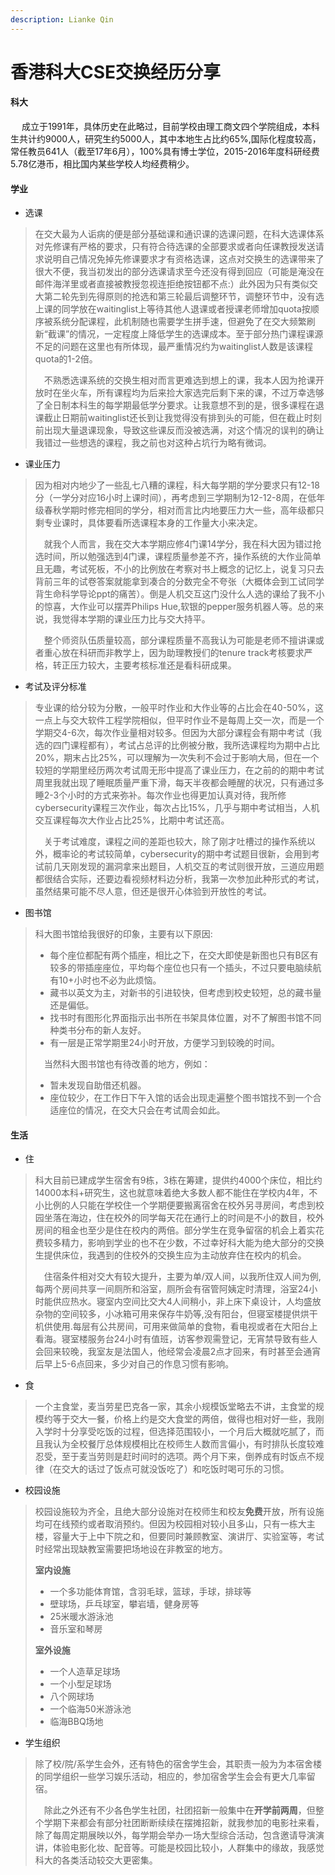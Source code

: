 ```yaml
---
description: Lianke Qin
---
```


# 香港科大CSE交换经历分享



#### 科大

  成立于1991年，具体历史在此略过，目前学校由理工商文四个学院组成，本科生共计约9000人，研究生约5000人，其中本地生占比约65%,国际化程度较高，常任教员641人（截至17年6月），100%具有博士学位，2015-2016年度科研经费5.78亿港币，相比国内某些学校人均经费稍少。

#### 学业

* 选课

> 在交大最为人诟病的便是部分基础课和通识课的选课问题，在科大选课体系对先修课有严格的要求，只有符合待选课的全部要求或者向任课教授发送请求说明自己情况免掉先修课要求才有资格选课，这点对交换生的选课带来了很大不便，我当初发出的部分选课请求至今还没有得到回应（可能是淹没在邮件海洋里或者直接被教授忽视连拒绝按钮都不点:）此外因为只有类似交大第二轮先到先得原则的抢选和第三轮最后调整环节，调整环节中，没有选上课的同学放在waitinglist上等待其他人退课或者授课老师增加quota按顺序被系统分配课程，此机制随也需要学生拼手速，但避免了在交大频繁刷新“截课”的情况，一定程度上降低学生的选课成本。至于部分热门课程课源不足的问题在这里也有所体现，最严重情况约为waitinglist人数是该课程quota的1-2倍。
>
>  不熟悉选课系统的交换生相对而言更难选到想上的课，我本人因为抢课开放时在坐火车，所有课程均为后来捡大家选完后剩下来的课，不过万幸选够了全日制本科生的每学期最低学分要求。让我意想不到的是，很多课程在退课截止日期前waitinglist还长到让我觉得没有排到头的可能，但在截止时刻前出现大量退课现象，导致这些课反而没被选满，对这个情况的误判的确让我错过一些想选的课程，我之前也对这种占坑行为略有微词。

* 课业压力

> 因为相对内地少了一些乱七八糟的课程，科大每学期的学分要求只有12-18分（一学分对应16小时上课时间），再考虑到三学期制为12-12-8周，在低年级春秋学期时修完相同的学分，相对而言比内地要压力大一些，高年级都只剩专业课时，具体要看所选课程本身的工作量大小来决定。
>
>  就我个人而言，我在交大本学期应修4门课14学分，我在科大因为错过抢选时间，所以勉强选到4门课，课程质量参差不齐，操作系统的大作业简单且无趣，考试死板，不小的比例放在考察对书上概念的记忆上，说复习只去背前三年的试卷答案就能拿到凑合的分数完全不夸张（大概体会到工试同学背生命科学导论ppt的痛苦）。倒是人机交互这门没什么人选的课给了我不小的惊喜，大作业可以摆弄Philips Hue,软银的pepper服务机器人等。总的来说，我觉得本学期的课业压力比与交大持平。
>
>  整个师资队伍质量较高，部分课程质量不高我认为可能是老师不擅讲课或者重心放在科研而非教学上，因为助理教授们的tenure track考核要求严格，转正压力较大，主要考核标准还是看科研成果。

* 考试及评分标准

> 专业课的给分较为分散，一般平时作业和大作业等的占比会在40-50%，这一点上与交大软件工程学院相似，但平时作业不是每周上交一次，而是一个学期交4-6次，每次作业量相对较多。但因为大部分课程会有期中考试（我选的四门课程都有），考试占总评的比例被分散，我所选课程均为期中占比20%，期末占比25%，可以理解为一次失利不会过于影响大局，但在一个较短的学期里经历两次考试周无形中提高了课业压力，在之前的的期中考试周里我就出现了睡眠质量严重下滑，每天半夜都会睡醒的状况，只有通过多睡2-3个小时的方式来弥补。每次作业也得更加认真对待，我所修cybersecurity课程三次作业，每次占比15%，几乎与期中考试相当，人机交互课程每次大作业占比25%，比期中考试还高。
>
>  关于考试难度，课程之间的差距也较大，除了刚才吐槽过的操作系统以外，概率论的考试较简单，cybersecurity的期中考试题目很新，会用到考试前几天刚发现的漏洞拿来出题目，人机交互的考试则很开放，三道应用题都很结合实际，还要边看视频材料边分析，我第一次参加此种形式的考试，虽然结果可能不尽人意，但还是很开心体验到开放性的考试。

* 图书馆

> 科大图书馆给我很好的印象，主要有以下原因:
>
> * 每个座位都配有两个插座，相比之下，在交大即使是新图也只有B区有较多的带插座座位，平均每个座位也只有一个插头，不过只要电脑续航有10+小时也不必为此烦恼。
> * 藏书以英文为主，对新书的引进较快，但考虑到校史较短，总的藏书量还是偏低。
> * 找书时有图形化界面指示出书所在书架具体位置，对不了解图书馆不同种类书分布的新人友好。
> * 有一层是正常学期里24小时开放，方便学习到较晚的时间。
>
>  当然科大图书馆也有待改善的地方，例如：
>
> * 暂未发现自助借还机器。
> * 座位较少，在工作日下午入馆的话会出现走遍整个图书馆找不到一个合适座位的情况，在交大只会在考试周会如此。

#### 生活

* 住

> 科大目前已建成学生宿舍有9栋，3栋在筹建，提供约4000个床位，相比约14000本科+研究生，这也就意味着绝大多数人都不能住在学校内4年，不小比例的人只能在学校住一个学期便要搬离宿舍在校外另寻房间，考虑到校园坐落在海边，住在校外的同学每天花在通行上的时间是不小的数目，校外房间的租金也至少是住在校内的两倍。部分学生在竞争留宿的机会上着实花费较多精力，影响到学业的也不在少数，不过幸好科大能为绝大部分的交换生提供床位，我遇到的住校外的交换生应为主动放弃住在校内的机会。
>
>  住宿条件相对交大有较大提升，主要为单/双人间，以我所住双人间为例,每两个房间共享一间厕所和浴室，厕所会有宿管阿姨定时清理，浴室24小时能供应热水。寝室内空间比交大4人间稍小，非上床下桌设计，人均盛放杂物的空间较多，小冰箱可用来保存牛奶等,没有阳台，但寝室楼提供烘干机供使用.每层有公共房间，可用来做简单的食物，看电视或者在大阳台上看海。寝室楼服务台24小时有值班，访客参观需登记，无宵禁导致有些人会回来较晚，我室友是法国人，他经常会凌晨2点才回来，有时甚至会通宵后早上5-6点回来，多少对自己的作息习惯有影响。

* 食

> 一个主食堂，麦当劳星巴克各一家，其余小规模饭堂略去不讲，主食堂的规模约等于交大一餐，价格上约是交大食堂的两倍，做得也相对好一些，我刚入学时十分享受吃饭的过程，但选择范围较小，一个月后大概就吃腻了，而且我认为全校餐厅总体规模相比在校师生人数而言偏小，有时排队长度较难忍受，至于麦当劳则是赶时间时的选项。两个月下来，倒养成有时饭点不规律（在交大的话过了饭点可就没饭吃了）和吃饭时喝可乐的习惯。

* 校园设施

> 校园设施较为齐全，且绝大部分设施对在校师生和校友**免费**开放，所有设施均可在线预约或者取消预约。但因为校园相对较小且多山，只有一栋大主楼，容量大于上中下院之和，但要同时兼顾教室、演讲厅、实验室等，考试时经常出现缺教室需要把场地设在非教室的地方。
>
> **室内设施**
>
> * 一个多功能体育馆，含羽毛球，篮球，手球，排球等
> * 壁球场，乒乓球室，攀岩墙，健身房等
> * 25米暖水游泳池
> * 音乐室和琴房
>
> **室外设施**
>
> * 一个人造草足球场
> * 一个小型足球场
> * 八个网球场
> * 一个临海50米游泳池
> * 临海BBQ场地

* 学生组织

> 除了校/院/系学生会外，还有特色的宿舍学生会，其职责一般为为本宿舍楼的同学组织一些学习娱乐活动，相应的，参加宿舍学生会会有更大几率留宿。
>
>  除此之外还有不少各色学生社团，社团招新一般集中在**开学前两周**，但整个学期下来都会有部分社团断断续续在摆摊招新，就我参加的电影社来看，除了每周定期展映以外，每学期会举办一场大型综合活动，包含邀请导演演讲，体验电影化妆、配音等。可能是校园比较小，人群集中的缘故，我感觉科大的各类活动较交大更密集。



